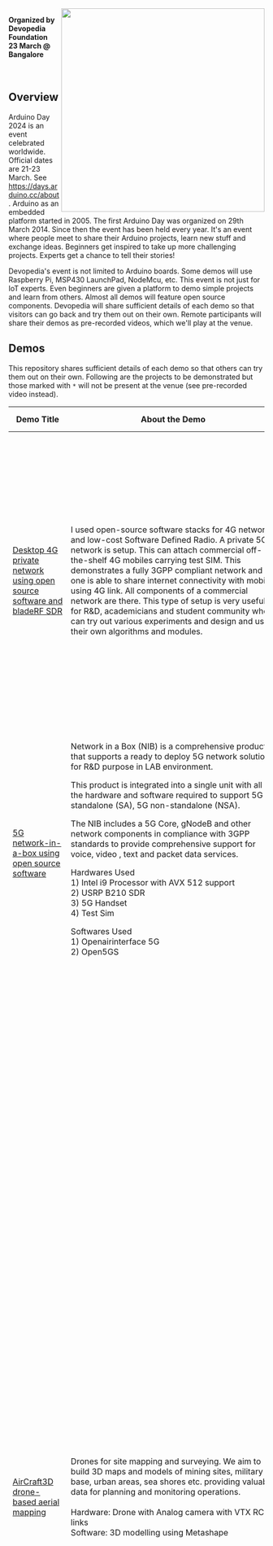 <img src="http://www.devopedia.org/images/logo/logo-name-reg-h.png" width="400" align="right">

**Organized by Devopedia Foundation**<br>**23 March @ Bangalore**<br><br><br>

## Overview

Arduino Day 2024 is an event celebrated worldwide. Official dates are 21-23 March. See https://days.arduino.cc/about. Arduino as an embedded platform started in 2005. The first Arduino Day was organized on 29th March 2014. Since then the event has been held every year. It's an event where people meet to share their Arduino projects, learn new stuff and exchange ideas. Beginners get inspired to take up more challenging projects. Experts get a chance to tell their stories!

Devopedia's event is not limited to Arduino boards. Some demos will use Raspberry Pi, MSP430 LaunchPad, NodeMcu, etc. This event is not just for IoT experts. Even beginners are given a platform to demo simple projects and learn from others. Almost all demos will feature open source components. Devopedia will share sufficient details of each demo so that visitors can go back and try them out on their own. Remote participants will share their demos as pre-recorded videos, which we'll play at the venue.


## Demos

This repository shares sufficient details of each demo so that others can try them out on their own. Following are the projects to be demonstrated but those marked with `*` will not be present at the venue (see pre-recorded video instead).

| Demo Title | About the Demo | Demo Presenters |
| --- | --- | --- |
| [Desktop 4G private network using open source software and bladeRF SDR](4G-Private-Network) | I used open-source software stacks for 4G network and low-cost Software Defined Radio. A private 5G network is setup. This can attach commercial off-the-shelf 4G mobiles carrying test SIM. This demonstrates a fully 3GPP compliant network and one is able to share internet connectivity with mobile using 4G link. All components of a commercial network are there. This type of setup is very useful for R&D, academicians and student community who can try out various experiments and design and use their own algorithms and modules. | **Nitin Jain**<br>I am a wireless and signal processing engineer. Fully hands on even after working in industry for more than 25 years. I am a big open-source fan. I have acquired interest in using general purpose SDR's and using those trying to build wireless systems at home. My areas of interest are wireless, DSP systems and SDR's. I am associated with IOS-MCN (Using Open source 5G network), a project based in IISc, Bangalore. |
| [5G network-in-a-box using open source software](5G-NIB) | Network in a Box (NIB) is a comprehensive product that supports a ready to deploy 5G network solution for R&D purpose in LAB environment.<p>This product is integrated into a single unit with all the hardware and software required to support 5G standalone (SA), 5G non-standalone (NSA).<p>The NIB includes a 5G Core, gNodeB and other network components in compliance with 3GPP standards to provide comprehensive support for voice, video , text and packet data services.<p>Hardwares Used<br>1) Intel i9 Processor with AVX 512 support<br>2) USRP B210 SDR<br>3) 5G Handset<br>4) Test Sim<p>Softwares Used<br>1) Openairinterface 5G<br>2) Open5GS | **Subhra Prakash Giri**<br>18+ Years of working experience. Working as Co-founder of Tejocell Wireless Pvt Ltd. Currently pursuing PhD at Amrita School of Engineering Bangalore.<br><br>**Ravuri Venkata Ramana**<br>30+ Years of working experience. Working as Founder of Tejocell Wireless Pvt Ltd. |
| [AirCraft3D drone-based aerial mapping](Aerial-Mapping) | Drones for site mapping and surveying. We aim to build 3D maps and models of mining sites, military base, urban areas, sea shores etc. providing valuable data for planning and monitoring operations.<br><br>Hardware: Drone with Analog camera with VTX RC links<br>Software: 3D modelling using Metashape | **Nikhita Inamdar**<br>Student of Reva University, B.Tech in AIML. Passion for technology in deep learning, quantum computing, UAV, Augmented reality and video games.<br><br>**Likhit M M**<br>At the age of 9, I was fascinated by computers, their working and just how much we could make a difference in this world using the various technologies it opens up to. Hence my interests include a deep involvement in the digital world along with Rollerblading along with multiple sports. I am currently doing my bachelors in technology at the esteemed Reva University. My specialization is in Artificial Intelligence and Machine Learning.<br><br>**Deepthi Devaraj**<br>I'm a 3rd year AIML student at REVA University. My hobbies are painting, sketching and I'm a voracious reader. I absolutely love spending time on learning new skills and improving myself in every aspect.So far I've worked on web application projects mainly focusing on frontend, I have participated in SIH hackathon 2023 and Google Solutions Challenge 2024 organised by GDSC.<br><br>**Jamuna KC**<br>studying AIML engineering at Reva University, I am really interested in ML domain and it's vast application to enhance the human resource efficiency. I've done numerous projects related to ML, and also have completed my internship as data analyst. Apart from making interesting projects my hobbies include playing guitar, sketching and teaching. |
| [Animal intrusion detection](Animal-Intrusion-Detection) | Hardware - PIR Sensor, Ultrasonic sensor, Arduino Uno, Web camera<br>Software - SMTP protocol | We are students of Christ (Deemed to be University) in 3rd year B.Tech IT.<br><br>**Parekh Hetvi Vimal**<br>Hobbies - painting, sketching. Interests - image processing, website development.<br><br>**Sonali Subhasmita Das**<br>Hobbies - dancing, reading. Interests - data analysis, Android development, web development.<br><br>**Dikshita Sen**<br>Hobbies - dancing, painting, baking. Interests - cloud computing, AWS, networking. |
| [Playing any Carnatic raga using only white keys of keyboard](Configurable-Music-Keyboard) | A music keyboard has 12 keys per octave; 7 white keys and 5 black keys. Every Carnatic music Raga uses just seven out these twelve keys. There are exceptions, of course, where a raga can use more than seven. But here we are concerned with those which use only seven. For example, the raga Shankarabharana uses all seven white keys while the raga Kalyani uses six white keys and one black key. It is difficult for a beginner to remember which keys are to be used for which Raga. It takes a long time before one can become proficient with the keys to be used for every raga. It becomes a much bigger problem if the Shruti is to be changed according to the vocalist.<p>The basic keyboard has a certain default assignment of notes to each key. What I do is to re-assign those notes depending on the Raga.<p>When a key is pressed on the keyboard, a set of data is sent out through the MIDI interface. The data contains info about which key and what velocity with which it was struck, etc. I use Arduino to receive this data and change the note depending on the selected raga and send it back to the keyboard. This data then passes on the music generating section of the keyboard. So, instead of hearing the default note of the key, you hear the modified note.<p>The Raga selection is conveyed to the Arduino through serial port commands.<p>I use an android phone to connect to the Arduino. It serves the dual purpose of powering the Arduino as well as communicating with the Serial port.<p>I also have a Bluetooth interface for wireless communication but then the Arduino has to be powered separately. | **K. P. Sundararajan**<br>Hobbyist  & Tinkerer |
| [Disaster management system](Disaster-Management-System)* | Video: https://youtu.be/wqAr_TXyGec<br><br>The IoT-based Disaster Management System aims to detect and monitor various environmental parameters using different sensors, providing real-time data visualization and alerting mechanisms through a Node-RED dashboard. This system incorporates four types of sensors: rainfall sensor, water level sensor, temperature sensor, and smoke sensor, each serving a specific purpose in disaster detection and prevention.<br><br>Hardware Used:<br>1. Rainfall Sensor<br>2. Water Level Sensor<br>3. Temperature Sensor<br>4. Smoke Sensor<br><br>Software Used:<br>1. Node-RED<br>2. Dashboard for visualization<br>3. Email node for notification.<br><br>Description:<br>1. Rainfall Sensor: The four rainfall sensors are strategically placed to detect raindrops. These sensors measure the intensity of rainfall in different areas and provide data to the IoT device.<br>2. Water Level Sensor: Installed in dams or reservoirs, the water level sensor continuously monitors water levels. It ensures early detection of potential flooding situations or water level abnormalities, allowing timely preventive actions.<br>3. Temperature Sensor: Designed to detect temperature variations, this sensor helps identify fire incidents or abnormal temperature increases in critical areas. Rapid temperature changes can indicate fire outbreaks, enabling swift response measures.<br>4. Smoke Sensor: Placed in industrial settings or areas prone to fires, the smoke sensor detects excessive smoke emissions. Upon detection, it triggers alerts to prevent potential fire hazards or industrial accidents.<br><br>Node-RED Implementation:<br>1. Utilizing Node-RED, the IoT device collects data from all sensors.<br>2. Node-RED dashboard nodes are configured to visualize real-time sensor data, providing stakeholders with a comprehensive overview of environmental conditions.<br>3. Threshold values are set for the smoke sensor. If these values are exceeded, Node-RED triggers an email notification using the email node, alerting designated personnel about potential fire hazards.<br><br>Possible Applications:<br>1. Disaster Management: Early detection of rainfall, water level changes, temperature anomalies, and smoke emissions helps in disaster preparedness and mitigation strategies.<br>2. Industrial Safety: Monitoring smoke emissions in industrial environments aids in preventing fire accidents and ensuring workplace safety.<br>3. Environmental Monitoring: Continuous monitoring of rainfall and water levels contributes to environmental conservation efforts, especially in flood-prone areas.<br>4. Urban Planning: Data collected from these sensors can inform urban planning decisions related to drainage systems, infrastructure development, and disaster resilience. | **Lida Anna Joshy**<br>I am currently enrolled as a third-year student pursuing a Bachelor of Technology in Computer Science( honours in AIML) and Engineering at Christ Deemed to be University. My primary interest lies in the development of visually appealing and user-friendly websites. Also, I am keen on exploring the application of machine learning techniques to address complex challenges.<br><br>**Nikita Tanni**<br>I am currently studying in B.Tech in Computer Science Engineering honours in AIML. I am interested in the world of technology and engineering, driven by a passion for innovation and problem-solving. My primary focus is to develop innovate things and make world better and digital.<br><br>**Anagha Mohan**<br>I am currently enrolled as a third-year student pursuing a Bachelor of Technology in Computer Science and Engineering at Christ Deemed to be University. My interest lies on the user-friendly websites and software testing. I am looking forward to learn more practical experiences.<br><br>**Agepati Jahnavi**<br>I am currently enrolled as a full time student in Christ deemed to be University. I am from Computer Science background pursuing honours in Data Analytics completing my 3rd year of BTech. I am a student who is enthusiastic about learning various aspects in developing technology, where I can apply my skills for the constant growth of the organization. Apart from my studies I have interest in arts and dance. |
| [EnviroSense](EnviroSense) | A comprehensive IoT sensing project that provides an alternative for Lora-Wan technology and with ESP Now protocol that's compatible with all mainstream Espressif made boards. Our project sends humidity and temperature using the protocol and the values are shown locally using and especially LCD resistive touch display. The use of ESP now allows establishment of Mesh network which isn't possible with LoRa. This can be used for various sensing applications. | **G Charukesh, Jai Vishnu D K, Gautham Seetharaman, Kashish Pawar, G Saumya**<br>Arduino Development, Drawing, Designing, Reading, Software development, Website development, Video editing |
| [Forest management system](Forest-Management-System) | With the increasing threat to global forests due to climate change, deforestation, and human-wildlife conflicts, there's a critical need for advanced monitoring systems to safeguard these vital ecosystems. The Forest Monitoring System aims to address this need by integrating IoT technology to efficiently monitor various parameters crucial for forest management and protection.<br><br>Hardware:<br>1. ESP32<br>2. IR motion sensors<br>3. Buzzer<br>4. Water level sensor<br>5. MQ2<br><br>Software:-<br>1. Blynk<br>2. Arduino IDE<br><br>Upon implementation, the Forest Monitoring System successfully demonstrated its ability to accurately measure and record rainfall, water levels, and animal proximity while effectively detecting forest fire breakout events. | Third year students of B.Tech CSE at Christ (Deemed to be University).<br><br>**Aryaman Kant**<br>Apart from the tech, I am a sports enthusiast. Currently working on many projects in the domain of DSA and artificial intelligence.<br><br>**Avichal Baweja**<br>My hobbies are listening to music and playing cricket. My field of interest is in AI/ML.<br><br>**Avinash Bhalla**<br>Hobbies: collecting notes and coins. Interests: making apps (e-commerce ), full stack web developer.<br><br>**Kushagra Singhal**<br>Hobbies: star gazing, trekking. Interests: web dev, app dev and DevOps. |
| [Garage door monitoring system](Garage-Door-Monitoring) | The project utilizes three main hardware components: ESP8266, PIR sensor, and a motor. The system is designed to automatically open the door in response to detected motion using the PIR sensor. Additionally, control over the door is facilitated through the Blynk dashboard, where users can manually open and close the door according to their requirements. This setup allows for both automated and manual operation of the door, providing flexibility and convenience for users. | **Pari Agarwal, Shibadri Mukherjee, Rashi Dubey, Nibin Varughese Alex**<br><br>We are students of Christ (Deemed to be University), pursuing B.Tech CSE in our pre-final year. We have done this project as a part of our coursework. Our project domain is automated garage door system. Our interest lies in the field of artificial intelligence and automation. |
| [Ambient light sensing and LCD display](LDR-LCD-2x16) | Using a Light Dependent Resistor (LDR) we sense the ambient lighting level. This is displayed on an LCD in terms of voltage and resistance. This demo is with TI MSP430F5529 LaunchPad but it can be with Arduino Uno as well. See the code for which pins of the Arduino Uno to use. Some concepts learned in this demo:<br>- Analog input<br>- Voltage divider concept<br>- To simplify interfacing to the LCD, we use the LiquidCrystal library: https://github.com/arduino-libraries/LiquidCrystal | **Hardhik Kumar Sivam**<br>Completed 10th CBSE |
| [Ambient temperature sensing and display with LM35, 7-segment LEDs and 74HC595](LM35-7Segx3) | Using LM35 sensor we read the ambient temperature. We display this on three 7-segment LEDs. To reduce the number of wires from controller board to LEDs, we use a shift register. We light up one LED at a time, thus minimizing current draw. We use only one resistor on the common cathode terminal. We show this demo with TI MSP430F5529 LaunchPad but we're including the wiring connections for Arduino Uno as well. | **Siddharth Aarthi**<br>Completed 10th CBSE |
| [Power Optimization and Automation in Industries](Power-Optimization-Automation-Industries) | Video: https://www.youtube.com/watch?v=rmyLAtAcKKw<br><br>Developing an AI-powered energy management system for industrial commercial facilities to optimize energy consumption using AGI-Enhanced Time and Weather-Based Lighting and HVAC Control Systems in Industries. By weather API's data it understands the weather conditions and turn on or off selected lights automatically.<br><br>Tools required: Arduino Uno, Python, LED lights, weather API and required connecting cables. | Students at Reva University.<br><br>**Mohammed Haroon**<br>I am pursuing my bachelor's in Artificial Intelligence and Machine Learning and my interests are in machine learning , computer vision, team building and entrepreneurship<br><br>**Supriya M**<br>Studying AI&ML with strong communication skills and profound knowledge in the backend.<br><br>**Leon S B**<br>I am pursuing my bachelor's in Artificial Intelligence and Machine Learning and my interests are in Artificial intelligence , python machine learning , computer vision<br><br>**Taj Unnisa**<br>I am Pursuing my Bachelor's degree in Electronics and communication engineering. My fields of interests are Digital communication, IoT, Verilog and Digital electronics. |
| [Robot Vacuum Cleaner](Robot-Vacuum-Cleaner) | Introducing our IoT-enabled vacuum cleaner, designed to effortlessly maintain cleanliness in your home or office space. Equipped with advanced obstacle avoidance technology, this intelligent device navigates seamlessly around furniture, walls, and other obstacles, ensuring efficient cleaning without any manual intervention.<br><br>Powered by sophisticated sensors and algorithms, the vacuum cleaner detects obstacles in its path and adjusts its trajectory in real-time to avoid collisions, preventing any potential damage to furniture or itself. Whether it's manoeuvring around chairs, tables, or tight corners, this smart vacuum ensures thorough cleaning without getting stuck or causing disruptions.<br><br>In addition to its obstacle avoidance capabilities, our IoT vacuum cleaner is highly effective at removing dust, dirt, and debris from various surfaces. Equipped with powerful suction mechanisms and adjustable cleaning modes, it efficiently eliminates allergens, pet hair, and other particles, leaving your floors spotless and hygienic.<br><br>Through seamless integration with your smartphone or tablet via a dedicated mobile app, you can conveniently schedule cleaning sessions, monitor the vacuum's progress in real-time, and customize cleaning preferences from anywhere, at any time. This level of control and accessibility empowers you to maintain a clean environment effortlessly, even when you're away from home.<br><br>With its combination of intelligent obstacle avoidance technology and powerful cleaning performance, our IoT vacuum cleaner offers a convenient solution for busy individuals and families, ensuring hassle-free maintenance of your living or working spaces. Say goodbye to tedious cleaning tasks and hello to a smarter, more efficient cleaning experience with our innovative IoT vacuum cleaner. | **Shreenidhi S R, Disha M, Vaishali Y, Sukruth M S**<br>We are from Reva University, 4th semester CSIT. |
| [FM receiver on Raspberry Pi using GNU Radio](SDR-WBFM-RX-RPI) | GNU Radio is an open source platform for signal processing. It can be used to implement software-defined radio (SDR) projects. In this project, we take an SDR approach to building an FM receiver on Raspberry Pi. GNU Radio is a wonderful learning platform for students of signal processing. We can change the parameters of different parts of the receiver and study how these affect the quality of the audio.<p>For this project, any 64-bit Raspberry Pi version can be used. Any display or speaker can be used. We used the following:<br>- Raspberry Pi 5 with 8 GB RAM and 8 GB SD card: https://devopedia.org/raspberry-pi<br>- Power supply adapter for Raspberry Pi<br>- OS: (a) PiSDR used in this demo: https://github.com/luigifcruz/pisdr-image (b) Dragon OS is an alternative: https://cemaxecuter.com/<br>- BalenaEtcher to load the OS image on the Raspberry Pi: https://www.balena.io/etcher/<br>- GNU Radio Companion, v3.10.9.0-rc1 (comes pre-installed with PiSDR)<br>- NooElec (an RTL-SDR cousin) with antenna: https://www.amazon.in/NooElec-USB-Stick-RTL2832U-R820T/dp/B009U7WZCA<br>- HDMI video capture device to interface to Nexus Android tablet: https://www.amazon.in/gp/product/B0BK1KG825/<br>- Asus Google Nexus 7 tablet for display: https://www.gsmarena.com/asus_google_nexus_7-4850.php<br>- Tribit Bluetooth speaker (since audio on the Nexus tablet is weak for the demo)<br>- USB Camera Android app on Nexus tablet: https://play.google.com/store/apps/details?id=com.shenyaocn.android.usbcamera&hl=en&gl=US<br>- Necessary connectors, cables and adapters | **Arvind Padmanabhan**<br>Founder Trustee at Devopedia Foundation. Worked in telecom domain. Self-published a book in 2013. Passionate about writing, training, mentoring and sharing knowledge. |
| [Smart bin](Smart-Bin) | Smart bins are a network of interconnected intelligent waste-bins, each under the surveillance of a Cloud Server. These advanced bins incorporate real-time garbage-level monitoring functionalities. These bins utilize sensors to track fill levels. This innovative system optimizes waste collection by ensuring timely disposal and promotes hygiene & convenienceÂ forÂ users, further linking it to a database to get a clear view about the statistics of waste collection thereby enhancing route optimization.<br><br>Technologies and tools used: Sensors, Microcontrollers (Raspberry Pi), Communication Modules (Wi-Fi), Power Management (Battery Technology)<br><br>Frameworks: IoT Frameworks, Cloud Services, Data Visualization | **Anusha N**<br>I like to work in silence and love reading books. Technical aspect wise I'm interested in creating a personalized mental health support model to help people.<br><br>**Karunya G**<br>I'm into dance and trekking. I'm working on urban gardening and I'm into edge technology.<br><br>**Esha Jenifer**<br>I'm interested in singing and videography. I want to create machine learning projects to automate time-taking tasks.<br><br>**Panchami H P**<br>I'm interested in gardening and music. I prefer back-end related coding.	 |
| [Smart fan](Smart-Fan) | With summer around the corner, we run the fan at full speed at night as the temperature is high. As the night progresses, the ambient temperature drops but the fan is still running at full speed. This wastes energy and also makes us uncomfortable. This project aims at controlling the speed of the fan linearly with the temperature.<br><br>Components used in this project: Arduino, DC Fan, LCD Display, Temperature Sensor<br>Software: Arduino IDE<br><br>In the future, this can be implemented as a smart regulator for AC fans, which is currently depicted with a small DC fan. | **Niyathi N K**<br>A budding programmer, getting into grade 11. Interested in software and embedded programming. |
| [AI speech recognition with TensorFlow Lite](SpeechRecognition-SparkfunEdge) | Using the following hardware, we will showcase a speech detector on a microcontroller:<br>- Linux computer<br>- SparkFun Edge board contains a Apollo3 Blue microcontroller<br>- USB-to-Serial adapter based on the CH340C and USB-C<p>The AI model on the board is trained to recognize the words "yes" and "no". It communicates its results by lighting colored LEDs. | **Meenakshi S**<br>Meenakshi is a principal cloud tech professional at Sumeru software solutions, with abiding interest in AI. A couple of applications she has worked on 1) Devopedia's Named Entity Recognizer and 2) Re-engineering Deformable Convolution Model in TensorFlow (presented at Google). |
| [Ultrasonic radar system using Arduino](Ultrasonic-Radar-System) | Arduino Uno, sonar sensor, servo motor, jumper wires and a breadboard are used specifically in this project as hardware components. | Bhadriraju Krishna Kaustubh, Gagana Shree S, B Adithya, Malavika G<br>All the four demo presenters are interested in the field of IoT. We have done a remote project in the first semester of the college. After that we didn't have the opportunity to explore IoT. |
| [Moisture sensor based water pump for plant watering](tbd) | | **Nihar Vishwas, Mahira Khan** |
| [Voice controlled car](tbd) | | **Shaurya Max Havinhal** |
| [TBD](tbd) | | **Sumer Viraj Mirthinti** |

